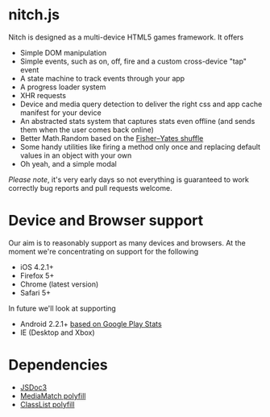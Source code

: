 nitch.js
========

Nitch is designed as a multi-device HTML5 games framework. It offers
* Simple DOM manipulation
* Simple events, such as on, off, fire and a custom cross-device "tap" event
* A state machine to track events through your app
* A progress loader system
* XHR requests
* Device and media query detection to deliver the right css and app cache manifest for your device
* An abstracted stats system that captures stats even offline (and sends them when the user comes back online)
* Better Math.Random based on the [Fisher–Yates shuffle](http://en.wikipedia.org/wiki/Fisher%E2%80%93Yates_shuffle)
* Some handy utilities like firing a method only once and replacing default values in an object with your own
* Oh yeah, and a simple modal
 
*Please note*, it's very early days so not everything is guaranteed to work correctly bug reports and pull requests welcome.

Device and Browser support
==========================
Our aim is to reasonably support as many devices and browsers. At the moment we're concentrating on support for the following
* iOS 4.2.1+
* Firefox 5+
* Chrome (latest version)
* Safari 5+

In future we'll look at supporting
* Android 2.2.1+ [based on Google Play Stats](http://developer.android.com/resources/dashboard/platform-versions.html)
* IE (Desktop and Xbox)

Dependencies 
============
* [JSDoc3](https://github.com/jsdoc3/jsdoc)
* [MediaMatch polyfill](https://github.com/paulirish/matchMedia.js)
* [ClassList polyfill](https://github.com/eligrey/classList.js)